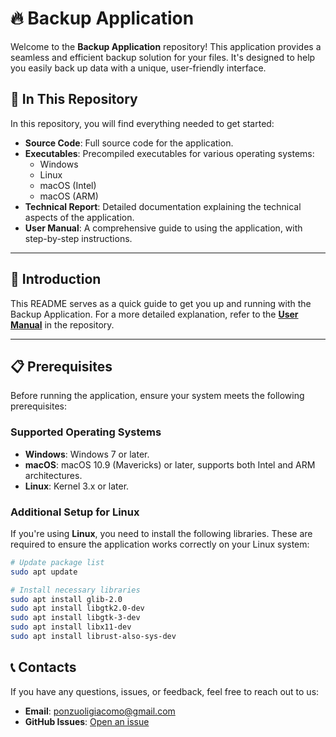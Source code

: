 # 🔥 Backup Application

Welcome to the **Backup Application** repository! This application provides a seamless and efficient backup solution for your files. It's designed to help you easily back up data with a unique, user-friendly interface.

## 📝 In This Repository

In this repository, you will find everything needed to get started:

- **Source Code**: Full source code for the application.
- **Executables**: Precompiled executables for various operating systems:
  - Windows
  - Linux
  - macOS (Intel)
  - macOS (ARM)
- **Technical Report**: Detailed documentation explaining the technical aspects of the application.
- **User Manual**: A comprehensive guide to using the application, with step-by-step instructions.

---

## 🚀 Introduction

This README serves as a quick guide to get you up and running with the Backup Application. For a more detailed explanation, refer to the **[User Manual](./UserManual)** in the repository.

---

## 📋 Prerequisites

Before running the application, ensure your system meets the following prerequisites:

### Supported Operating Systems
- **Windows**: Windows 7 or later.
- **macOS**: macOS 10.9 (Mavericks) or later, supports both Intel and ARM architectures.
- **Linux**: Kernel 3.x or later.

### Additional Setup for Linux
If you're using **Linux**, you need to install the following libraries. These are required to ensure the application works correctly on your Linux system:

```bash
# Update package list
sudo apt update

# Install necessary libraries
sudo apt install glib-2.0
sudo apt install libgtk2.0-dev
sudo apt install libgtk-3-dev
sudo apt install libx11-dev
sudo apt install librust-also-sys-dev
```

## 📞 Contacts

If you have any questions, issues, or feedback, feel free to reach out to us:

- **Email**: ponzuoligiacomo@gmail.com
- **GitHub Issues**: [Open an issue](https://github.com/giacomoponzuoli3/Emergency-Backup/issues)
